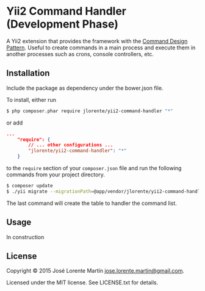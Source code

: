 Yii2 Command Handler (Development Phase)
========================================

A Yii2 extension that provides the framework with the [Command Design Pattern](http://www.oodesign.com/command-pattern.html). 
Useful to create commands in a main process and execute them in another processes 
such as crons, console controllers, etc.

## Installation

Include the package as dependency under the bower.json file.

To install, either run

```bash
$ php composer.phar require jlorente/yii2-command-handler "*"
```

or add

```json
...
    "require": {
        // ... other configurations ...
        "jlorente/yii2-command-handler": "*"
    }
```

to the ```require``` section of your `composer.json` file and run the following 
commands from your project directory.
```bash
$ composer update
$ ./yii migrate --migrationPath=@app/vendor/jlorente/yii2-command-handler/src/migrations
```
The last command will create the table to handler the command list.

## Usage

In construction

## License 
Copyright &copy; 2015 José Lorente Martín <jose.lorente.martin@gmail.com>.

Licensed under the MIT license. See LICENSE.txt for details.